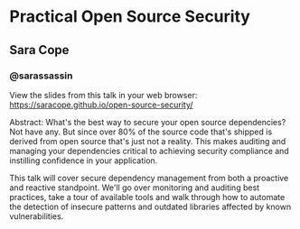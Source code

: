 # Practical Open Source Security
## Sara Cope
### @sarassassin
View the slides from this talk in your web browser: https://saracope.github.io/open-source-security/

Abstract: What's the best way to secure your open source dependencies? Not have any. But since over 80% of the source code that's shipped is derived from open source that's just not a reality. This makes auditing and managing your dependencies critical to achieving security compliance and instilling confidence in your application.

This talk will cover secure dependency management from both a proactive and reactive standpoint. We'll go over monitoring and auditing best practices, take a tour of available tools and walk through how to automate the detection of insecure patterns and outdated libraries affected by known vulnerabilities.
